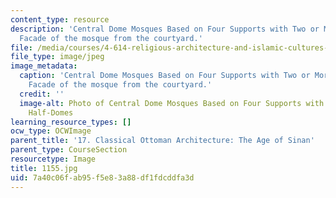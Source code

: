 ```yaml
---
content_type: resource
description: 'Central Dome Mosques Based on Four Supports with Two or More Half-Domes:
  Facade of the mosque from the courtyard.'
file: /media/courses/4-614-religious-architecture-and-islamic-cultures-fall-2002/7a40c06fab95f5e83a88df1fdcddfa3d_1155.jpg
file_type: image/jpeg
image_metadata:
  caption: 'Central Dome Mosques Based on Four Supports with Two or More Half-Domes:
    Facade of the mosque from the courtyard.'
  credit: ''
  image-alt: Photo of Central Dome Mosques Based on Four Supports with Two or More
    Half-Domes
learning_resource_types: []
ocw_type: OCWImage
parent_title: '17. Classical Ottoman Architecture: The Age of Sinan'
parent_type: CourseSection
resourcetype: Image
title: 1155.jpg
uid: 7a40c06f-ab95-f5e8-3a88-df1fdcddfa3d
---
```

